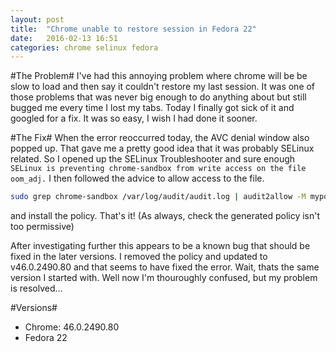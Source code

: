 ```yaml
---
layout: post
title:  "Chrome unable to restore session in Fedora 22"
date:   2016-02-13 16:51
categories: chrome selinux fedora 
---
```

#The Problem#
I've had this annoying problem where chrome will be be slow to load and then say it couldn't restore my last session. It was one of those problems that was never big enough to do anything about but still bugged me every time I lost my tabs. Today I finally got sick of it and googled for a fix. It was so easy, I wish I had done it sooner. 

#The Fix#
When the error reoccurred today, the AVC denial window also popped up. That gave me a pretty good idea that it was probably SELinux related. So I opened up the SELinux Troubleshooter and sure enough ```SELinux is preventing chrome-sandbox from write access on the file oom_adj.```  I then followed the advice to allow access to the file.

~~~ bash
sudo grep chrome-sandbox /var/log/audit/audit.log | audit2allow -M mypol
~~~
and install the policy. That's it! (As always, check the generated policy isn't too permissive)

After investigating further this appears to be a known bug that should be fixed in the later versions. I removed the policy and updated to v46.0.2490.80 and that seems to have fixed the error. Wait, thats the same version I started with. Well now I'm thouroughly confused, but my problem is resolved...

#Versions#
* Chrome: 46.0.2490.80
* Fedora 22
